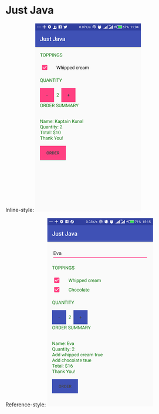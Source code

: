 
# Just Java
Inline-style: 
![alt text](https://github.com/evamaina/Just-Java/blob/master/app/src/main/res/drawable/cream.png "Screenshot 1")

Reference-style: 
![alt text][logo]

[logo]: https://github.com/evamaina/Just-Java/blob/master/app/src/main/res/drawable/eva.png "Screenshot 2"
